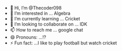 - 👋 Hi, I’m @Thecoder098
- 👀 I’m interested in ... Algebra
- 🌱 I’m currently learning ... Cricket
- 💞️ I’m looking to collaborate on ... IDK
- 📫 How to reach me ... google chat
- 😄 Pronouns: ...⁉️
- ⚡ Fun fact: ...I like to play football but watch cricket

<!---
Thecoder098/Thecoder098 is a ✨ special ✨ repository because its `README.md` (this file) appears on your GitHub profile.
You can click the Preview link to take a look at your changes.
--->
